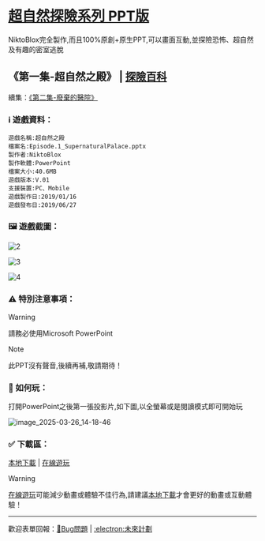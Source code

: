 # [超自然探險系列 PPT版](https://github.com/NiktoBlox/Supernatural-Exploration-Series)
NiktoBlox完全製作,而且100%原創+原生PPT,可以畫面互動,並探險恐怖、超自然及有趣的密室逃脫
## 《第一集-超自然之殿》 | [探險百科](https://github.com/NiktoBlox/Episode-1-Supernatural-Palace/wiki)
續集：[《第二集-廢棄的醫院》](https://github.com/NiktoBlox/Episode-2-Abandoned-Hospital/tree/main) 
### :information_source:	 遊戲資料：
```
遊戲名稱:超自然之殿
檔案名:Episode.1_SupernaturalPalace.pptx
製作者:NiktoBlox
製作軟體:PowerPoint
檔案大小:40.6MB
遊戲版本:V.01
支援裝置:PC、Mobile
遊戲製作日:2019/01/16
遊戲發布日:2019/06/27
```
### :framed_picture:	 遊戲截圖：
![2](https://github.com/user-attachments/assets/b34a6d98-f848-4a75-a6aa-214fd3d229a6)

![3](https://github.com/user-attachments/assets/ec17d6c6-af3c-40fd-910f-759094abe737)

![4](https://github.com/user-attachments/assets/894ebccf-6db3-485c-b753-14c6311a7e4f)

### :warning:	 特別注意事項：
> [!WARNING]
> 請務必使用Microsoft PowerPoint

> [!NOTE]
> 此PPT沒有聲音,後續再補,敬請期待！

### :thinking:  如何玩：
打開PowerPoint之後第一張投影片,如下圖,以全螢幕或是閱讀模式即可開始玩

![image_2025-03-26_14-18-46](https://github.com/user-attachments/assets/2daa8b19-2d94-4029-89f7-35d0e07c732a)


### :white_check_mark: 下載區：
[本地下載](https://github.com/NiktoBlox/Episode-1-Supernatural-Palace/releases/download/%E7%99%BC%E8%A1%8C%E7%89%88/Episode.1_SupernaturalPalace.pptx) | [在線遊玩](https://1drv.ms/p/c/87252f879fec2d81/EXy0EDW-seJKnJV2RKYIsGYBvQ6wJzK8cNZoB7r-OJGktw?e=moxF23)
> [!WARNING]
> [在線遊玩](https://1drv.ms/p/c/87252f879fec2d81/EXy0EDW-seJKnJV2RKYIsGYBvQ6wJzK8cNZoB7r-OJGktw?e=moxF23)可能減少動畫或體驗不佳行為,請建議[本地下載](https://github.com/NiktoBlox/Episode-1-Supernatural-Palace/releases/download/%E7%99%BC%E8%A1%8C%E7%89%88/Episode.1_SupernaturalPalace.pptx)才會更好的動畫或互動體驗！

***
歡迎表單回報：[:lady_beetle:Bug問題](https://github.com/NiktoBlox/Supernatural-Exploration-Series/issues) | [:electron:未來計劃](https://github.com/NiktoBlox/Supernatural-Exploration-Series/issues)
